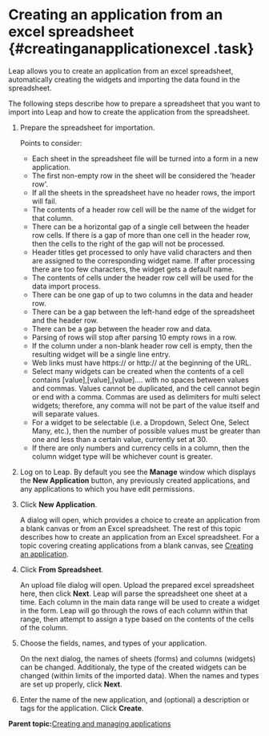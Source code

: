 # Creating an application from an excel spreadsheet {#creatinganapplicationexcel .task}

Leap allows you to create an application from an excel spreadsheet, automatically creating the widgets and importing the data found in the spreadsheet.

The following steps describe how to prepare a spreadsheet that you want to import into Leap and how to create the application from the spreadsheet.

1.  Prepare the spreadsheet for importation.

    Points to consider:

    -   Each sheet in the spreadsheet file will be turned into a form in a new application.
    -   The first non-empty row in the sheet will be considered the 'header row'.
    -   If all the sheets in the spreadsheet have no header rows, the import will fail.
    -   The contents of a header row cell will be the name of the widget for that column.
    -   There can be a horizontal gap of a single cell between the header row cells. If there is a gap of more than one cell in the header row, then the cells to the right of the gap will not be processed.
    -   Header titles get processed to only have valid characters and then are assigned to the corresponding widget name. If after processing there are too few characters, the widget gets a default name.
    -   The contents of cells under the header row cell will be used for the data import process.
    -   There can be one gap of up to two columns in the data and header row.
    -   There can be a gap between the left-hand edge of the spreadsheet and the header row.
    -   There can be a gap between the header row and data.
    -   Parsing of rows will stop after parsing 10 empty rows in a row.
    -   If the column under a non-blank header row cell is empty, then the resulting widget will be a single line entry.
    -   Web links must have https:// or http:// at the beginning of the URL.
    -   Select many widgets can be created when the contents of a cell contains \[value\],\[value\],\[value\].... with no spaces between values and commas. Values cannot be duplicated, and the cell cannot begin or end with a comma. Commas are used as delimiters for multi select widgets; therefore, any comma will not be part of the value itself and will separate values.
    -   For a widget to be selectable \(i.e. a Dropdown, Select One, Select Many, etc.\), then the number of possible values must be greater than one and less than a certain value, currently set at 30.
    -   If there are only numbers and currency cells in a column, then the column widget type will be whichever count is greater.
2.  Log on to Leap. By default you see the **Manage** window which displays the **New Application** button, any previously created applications, and any applications to which you have edit permissions.

3.  Click **New Application**.

    A dialog will open, which provides a choice to create an application from a blank canvas or from an Excel spreadsheet. The rest of this topic describes how to create an application from an Excel spreadsheet. For a topic covering creating applications from a blank canvas, see [Creating an application](cr_creating_application_overview.md).

4.  Click **From Spreadsheet**.

    An upload file dialog will open. Upload the prepared excel spreadsheet here, then click **Next**. Leap will parse the spreadsheet one sheet at a time. Each column in the main data range will be used to create a widget in the form. Leap will go through the rows of each column within that range, then attempt to assign a type based on the contents of the cells of the column.

5.  Choose the fields, names, and types of your application.

    On the next dialog, the names of sheets \(forms\) and columns \(widgets\) can be changed. Additionaly, the type of the created widgets can be changed \(within limits of the imported data\). When the names and types are set up properly, click **Next**.

6.  Enter the name of the new application, and \(optional\) a description or tags for the application. Click **Create**.


**Parent topic:**[Creating and managing applications](cr_creating_and_managing_toc.md)

